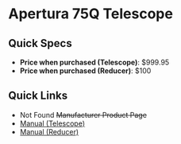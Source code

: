 # Apertura 75Q Telescope

## Quick Specs

- **Price when purchased (Telescope)**: $999.95
- **Price when purchased (Reducer)**: $100

## Quick Links

- Not Found ~~Manufacturer Product Page~~
- <a href="../manuals/Apertura_75Q_Manual_V2.pdf" target="_blank">Manual (Telescope)</a>
- <a href="../manuals/Apertura_75Q_0.75x_Reducer_Users_Manual.pdf" target="_blank">Manual (Reducer)</a>
